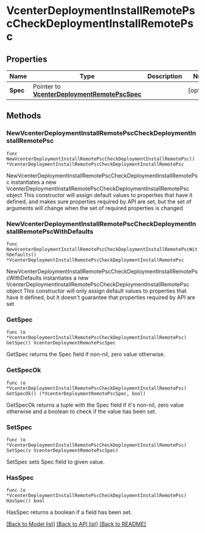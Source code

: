 # VcenterDeploymentInstallRemotePscCheckDeploymentInstallRemotePsc

## Properties

Name | Type | Description | Notes
------------ | ------------- | ------------- | -------------
**Spec** | Pointer to [**VcenterDeploymentRemotePscSpec**](VcenterDeploymentRemotePscSpec.md) |  | [optional] 

## Methods

### NewVcenterDeploymentInstallRemotePscCheckDeploymentInstallRemotePsc

`func NewVcenterDeploymentInstallRemotePscCheckDeploymentInstallRemotePsc() *VcenterDeploymentInstallRemotePscCheckDeploymentInstallRemotePsc`

NewVcenterDeploymentInstallRemotePscCheckDeploymentInstallRemotePsc instantiates a new VcenterDeploymentInstallRemotePscCheckDeploymentInstallRemotePsc object
This constructor will assign default values to properties that have it defined,
and makes sure properties required by API are set, but the set of arguments
will change when the set of required properties is changed

### NewVcenterDeploymentInstallRemotePscCheckDeploymentInstallRemotePscWithDefaults

`func NewVcenterDeploymentInstallRemotePscCheckDeploymentInstallRemotePscWithDefaults() *VcenterDeploymentInstallRemotePscCheckDeploymentInstallRemotePsc`

NewVcenterDeploymentInstallRemotePscCheckDeploymentInstallRemotePscWithDefaults instantiates a new VcenterDeploymentInstallRemotePscCheckDeploymentInstallRemotePsc object
This constructor will only assign default values to properties that have it defined,
but it doesn't guarantee that properties required by API are set

### GetSpec

`func (o *VcenterDeploymentInstallRemotePscCheckDeploymentInstallRemotePsc) GetSpec() VcenterDeploymentRemotePscSpec`

GetSpec returns the Spec field if non-nil, zero value otherwise.

### GetSpecOk

`func (o *VcenterDeploymentInstallRemotePscCheckDeploymentInstallRemotePsc) GetSpecOk() (*VcenterDeploymentRemotePscSpec, bool)`

GetSpecOk returns a tuple with the Spec field if it's non-nil, zero value otherwise
and a boolean to check if the value has been set.

### SetSpec

`func (o *VcenterDeploymentInstallRemotePscCheckDeploymentInstallRemotePsc) SetSpec(v VcenterDeploymentRemotePscSpec)`

SetSpec sets Spec field to given value.

### HasSpec

`func (o *VcenterDeploymentInstallRemotePscCheckDeploymentInstallRemotePsc) HasSpec() bool`

HasSpec returns a boolean if a field has been set.


[[Back to Model list]](../README.md#documentation-for-models) [[Back to API list]](../README.md#documentation-for-api-endpoints) [[Back to README]](../README.md)


